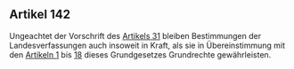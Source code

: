 ## Artikel 142

Ungeachtet der Vorschrift des [Artikels 31](#artikel-31) bleiben Bestimmungen der Landesverfassungen auch insoweit in Kraft, als sie in Übereinstimmung mit den [Artikeln 1](#artikel-1) bis [18](#artikel-18) dieses Grundgesetzes Grundrechte gewährleisten.


